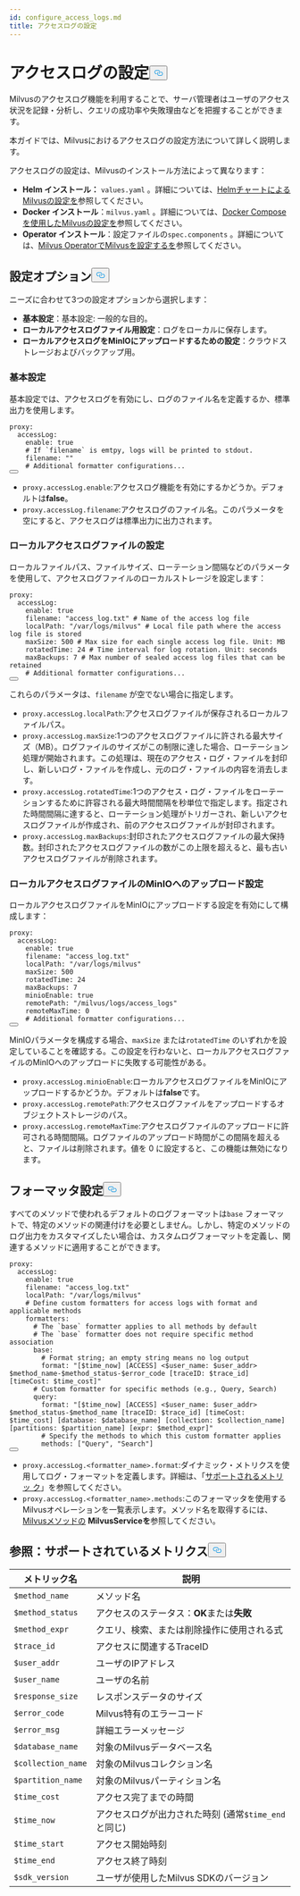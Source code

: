 ```yaml
---
id: configure_access_logs.md
title: アクセスログの設定
---
```

<h1 id="Configure-Access-Logs" class="common-anchor-header">アクセスログの設定<button data-href="#Configure-Access-Logs" class="anchor-icon" translate="no">
      <svg translate="no"
        aria-hidden="true"
        focusable="false"
        height="20"
        version="1.1"
        viewBox="0 0 16 16"
        width="16"
      >
        <path
          fill="#0092E4"
          fill-rule="evenodd"
          d="M4 9h1v1H4c-1.5 0-3-1.69-3-3.5S2.55 3 4 3h4c1.45 0 3 1.69 3 3.5 0 1.41-.91 2.72-2 3.25V8.59c.58-.45 1-1.27 1-2.09C10 5.22 8.98 4 8 4H4c-.98 0-2 1.22-2 2.5S3 9 4 9zm9-3h-1v1h1c1 0 2 1.22 2 2.5S13.98 12 13 12H9c-.98 0-2-1.22-2-2.5 0-.83.42-1.64 1-2.09V6.25c-1.09.53-2 1.84-2 3.25C6 11.31 7.55 13 9 13h4c1.45 0 3-1.69 3-3.5S14.5 6 13 6z"
        ></path>
      </svg>
    </button></h1><p>Milvusのアクセスログ機能を利用することで、サーバ管理者はユーザのアクセス状況を記録・分析し、クエリの成功率や失敗理由などを把握することができます。</p>
<p>本ガイドでは、Milvusにおけるアクセスログの設定方法について詳しく説明します。</p>
<p>アクセスログの設定は、Milvusのインストール方法によって異なります：</p>
<ul>
<li><strong>Helm インストール：</strong> <code translate="no">values.yaml</code> 。詳細については、<a href="/docs/ja/configure-helm.md">HelmチャートによるMilvusの設定を</a>参照してください。</li>
<li><strong>Docker インストール</strong>：<code translate="no">milvus.yaml</code> 。詳細については、<a href="/docs/ja/configure-docker.md">Docker Composeを使用したMilvusの設定を</a>参照してください。</li>
<li><strong>Operator インストール</strong>：設定ファイルの<code translate="no">spec.components</code> 。詳細については、<a href="/docs/ja/configure_operator.md">Milvus OperatorでMilvusを設定するを</a>参照してください。</li>
</ul>
<h2 id="Configuration-options" class="common-anchor-header">設定オプション<button data-href="#Configuration-options" class="anchor-icon" translate="no">
      <svg translate="no"
        aria-hidden="true"
        focusable="false"
        height="20"
        version="1.1"
        viewBox="0 0 16 16"
        width="16"
      >
        <path
          fill="#0092E4"
          fill-rule="evenodd"
          d="M4 9h1v1H4c-1.5 0-3-1.69-3-3.5S2.55 3 4 3h4c1.45 0 3 1.69 3 3.5 0 1.41-.91 2.72-2 3.25V8.59c.58-.45 1-1.27 1-2.09C10 5.22 8.98 4 8 4H4c-.98 0-2 1.22-2 2.5S3 9 4 9zm9-3h-1v1h1c1 0 2 1.22 2 2.5S13.98 12 13 12H9c-.98 0-2-1.22-2-2.5 0-.83.42-1.64 1-2.09V6.25c-1.09.53-2 1.84-2 3.25C6 11.31 7.55 13 9 13h4c1.45 0 3-1.69 3-3.5S14.5 6 13 6z"
        ></path>
      </svg>
    </button></h2><p>ニーズに合わせて3つの設定オプションから選択します：</p>
<ul>
<li><strong>基本設定</strong>：基本設定: 一般的な目的。</li>
<li><strong>ローカルアクセスログファイル用設定</strong>：ログをローカルに保存します。</li>
<li><strong>ローカルアクセスログをMinIOにアップロードするための設定</strong>：クラウドストレージおよびバックアップ用。</li>
</ul>
<h3 id="Base-config" class="common-anchor-header">基本設定</h3><p>基本設定では、アクセスログを有効にし、ログのファイル名を定義するか、標準出力を使用します。</p>
<pre><code translate="no" class="language-yaml"><span class="hljs-attr">proxy:</span>
  <span class="hljs-attr">accessLog:</span>
    <span class="hljs-attr">enable:</span> <span class="hljs-literal">true</span>
    <span class="hljs-comment"># If `filename` is emtpy, logs will be printed to stdout.</span>
    <span class="hljs-attr">filename:</span> <span class="hljs-string">&quot;&quot;</span>
    <span class="hljs-comment"># Additional formatter configurations...</span>
<button class="copy-code-btn"></button></code></pre>
<ul>
<li><code translate="no">proxy.accessLog.enable</code>:アクセスログ機能を有効にするかどうか。デフォルトは<strong>false</strong>。</li>
<li><code translate="no">proxy.accessLog.filename</code>:アクセスログのファイル名。このパラメータを空にすると、アクセスログは標準出力に出力されます。</li>
</ul>
<h3 id="Config-for-local-access-log-files" class="common-anchor-header">ローカルアクセスログファイルの設定</h3><p>ローカルファイルパス、ファイルサイズ、ローテーション間隔などのパラメータを使用して、アクセスログファイルのローカルストレージを設定します：</p>
<pre><code translate="no" class="language-yaml"><span class="hljs-attr">proxy:</span>
  <span class="hljs-attr">accessLog:</span>
    <span class="hljs-attr">enable:</span> <span class="hljs-literal">true</span>
    <span class="hljs-attr">filename:</span> <span class="hljs-string">&quot;access_log.txt&quot;</span> <span class="hljs-comment"># Name of the access log file</span>
    <span class="hljs-attr">localPath:</span> <span class="hljs-string">&quot;/var/logs/milvus&quot;</span> <span class="hljs-comment"># Local file path where the access log file is stored</span>
    <span class="hljs-attr">maxSize:</span> <span class="hljs-number">500</span> <span class="hljs-comment"># Max size for each single access log file. Unit: MB</span>
    <span class="hljs-attr">rotatedTime:</span> <span class="hljs-number">24</span> <span class="hljs-comment"># Time interval for log rotation. Unit: seconds</span>
    <span class="hljs-attr">maxBackups:</span> <span class="hljs-number">7</span> <span class="hljs-comment"># Max number of sealed access log files that can be retained</span>
    <span class="hljs-comment"># Additional formatter configurations...</span>
<button class="copy-code-btn"></button></code></pre>
<p>これらのパラメータは、<code translate="no">filename</code> が空でない場合に指定します。</p>
<ul>
<li><code translate="no">proxy.accessLog.localPath</code>:アクセスログファイルが保存されるローカルファイルパス。</li>
<li><code translate="no">proxy.accessLog.maxSize</code>:1つのアクセスログファイルに許される最大サイズ（MB）。ログファイルのサイズがこの制限に達した場合、ローテーション処理が開始されます。この処理は、現在のアクセス・ログ・ファイルを封印し、新しいログ・ファイルを作成し、元のログ・ファイルの内容を消去します。</li>
<li><code translate="no">proxy.accessLog.rotatedTime</code>:1つのアクセス・ログ・ファイルをローテーションするために許容される最大時間間隔を秒単位で指定します。指定された時間間隔に達すると、ローテーション処理がトリガーされ、新しいアクセスログファイルが作成され、前のアクセスログファイルが封印されます。</li>
<li><code translate="no">proxy.accessLog.maxBackups</code>:封印されたアクセスログファイルの最大保持数。封印されたアクセスログファイルの数がこの上限を超えると、最も古いアクセスログファイルが削除されます。</li>
</ul>
<h3 id="Config-for-uploading-local-access-log-files-to-MinIO" class="common-anchor-header">ローカルアクセスログファイルのMinIOへのアップロード設定</h3><p>ローカルアクセスログファイルをMinIOにアップロードする設定を有効にして構成します：</p>
<pre><code translate="no" class="language-yaml"><span class="hljs-attr">proxy:</span>
  <span class="hljs-attr">accessLog:</span>
    <span class="hljs-attr">enable:</span> <span class="hljs-literal">true</span>
    <span class="hljs-attr">filename:</span> <span class="hljs-string">&quot;access_log.txt&quot;</span>
    <span class="hljs-attr">localPath:</span> <span class="hljs-string">&quot;/var/logs/milvus&quot;</span>
    <span class="hljs-attr">maxSize:</span> <span class="hljs-number">500</span>
    <span class="hljs-attr">rotatedTime:</span> <span class="hljs-number">24</span> 
    <span class="hljs-attr">maxBackups:</span> <span class="hljs-number">7</span>
    <span class="hljs-attr">minioEnable:</span> <span class="hljs-literal">true</span>
    <span class="hljs-attr">remotePath:</span> <span class="hljs-string">&quot;/milvus/logs/access_logs&quot;</span>
    <span class="hljs-attr">remoteMaxTime:</span> <span class="hljs-number">0</span>
    <span class="hljs-comment"># Additional formatter configurations...</span>
<button class="copy-code-btn"></button></code></pre>
<p>MinIOパラメータを構成する場合、<code translate="no">maxSize</code> または<code translate="no">rotatedTime</code> のいずれかを設定していることを確認する。この設定を行わないと、ローカルアクセスログファイルのMinIOへのアップロードに失敗する可能性がある。</p>
<ul>
<li><code translate="no">proxy.accessLog.minioEnable</code>:ローカルアクセスログファイルをMinIOにアップロードするかどうか。デフォルトは<strong>false</strong>です。</li>
<li><code translate="no">proxy.accessLog.remotePath</code>:アクセスログファイルをアップロードするオブジェクトストレージのパス。</li>
<li><code translate="no">proxy.accessLog.remoteMaxTime</code>:アクセスログファイルのアップロードに許可される時間間隔。ログファイルのアップロード時間がこの間隔を超えると、ファイルは削除されます。値を 0 に設定すると、この機能は無効になります。</li>
</ul>
<h2 id="Formatter-config" class="common-anchor-header">フォーマッタ設定<button data-href="#Formatter-config" class="anchor-icon" translate="no">
      <svg translate="no"
        aria-hidden="true"
        focusable="false"
        height="20"
        version="1.1"
        viewBox="0 0 16 16"
        width="16"
      >
        <path
          fill="#0092E4"
          fill-rule="evenodd"
          d="M4 9h1v1H4c-1.5 0-3-1.69-3-3.5S2.55 3 4 3h4c1.45 0 3 1.69 3 3.5 0 1.41-.91 2.72-2 3.25V8.59c.58-.45 1-1.27 1-2.09C10 5.22 8.98 4 8 4H4c-.98 0-2 1.22-2 2.5S3 9 4 9zm9-3h-1v1h1c1 0 2 1.22 2 2.5S13.98 12 13 12H9c-.98 0-2-1.22-2-2.5 0-.83.42-1.64 1-2.09V6.25c-1.09.53-2 1.84-2 3.25C6 11.31 7.55 13 9 13h4c1.45 0 3-1.69 3-3.5S14.5 6 13 6z"
        ></path>
      </svg>
    </button></h2><p>すべてのメソッドで使われるデフォルトのログフォーマットは<code translate="no">base</code> フォーマットで、特定のメソッドの関連付けを必要としません。しかし、特定のメソッドのログ出力をカスタマイズしたい場合は、カスタムログフォーマットを定義し、関連するメソッドに適用することができます。</p>
<pre><code translate="no" class="language-yaml"><span class="hljs-attr">proxy:</span>
  <span class="hljs-attr">accessLog:</span>
    <span class="hljs-attr">enable:</span> <span class="hljs-literal">true</span>
    <span class="hljs-attr">filename:</span> <span class="hljs-string">&quot;access_log.txt&quot;</span>
    <span class="hljs-attr">localPath:</span> <span class="hljs-string">&quot;/var/logs/milvus&quot;</span>
    <span class="hljs-comment"># Define custom formatters for access logs with format and applicable methods</span>
    <span class="hljs-attr">formatters:</span>
      <span class="hljs-comment"># The `base` formatter applies to all methods by default</span>
      <span class="hljs-comment"># The `base` formatter does not require specific method association</span>
      <span class="hljs-attr">base:</span> 
        <span class="hljs-comment"># Format string; an empty string means no log output</span>
        <span class="hljs-attr">format:</span> <span class="hljs-string">&quot;[$time_now] [ACCESS] &lt;$user_name: $user_addr&gt; $method_name-$method_status-$error_code [traceID: $trace_id] [timeCost: $time_cost]&quot;</span>
      <span class="hljs-comment"># Custom formatter for specific methods (e.g., Query, Search)</span>
      <span class="hljs-attr">query:</span> 
        <span class="hljs-attr">format:</span> <span class="hljs-string">&quot;[$time_now] [ACCESS] &lt;$user_name: $user_addr&gt; $method_status-$method_name [traceID: $trace_id] [timeCost: $time_cost] [database: $database_name] [collection: $collection_name] [partitions: $partition_name] [expr: $method_expr]&quot;</span>
        <span class="hljs-comment"># Specify the methods to which this custom formatter applies</span>
        <span class="hljs-attr">methods:</span> [<span class="hljs-string">&quot;Query&quot;</span>, <span class="hljs-string">&quot;Search&quot;</span>]
<button class="copy-code-btn"></button></code></pre>
<ul>
<li><code translate="no">proxy.accessLog.&lt;formatter_name&gt;.format</code>:ダイナミック・メトリクスを使用してログ・フォーマットを定義します。詳細は、「<a href="#reference-supported-metrics">サポートされるメトリッ ク</a>」を参照してください。</li>
<li><code translate="no">proxy.accessLog.&lt;formatter_name&gt;.methods</code>:このフォーマッタを使用するMilvusオペレーションを一覧表示します。メソッド名を取得するには、<a href="https://github.com/milvus-io/milvus-proto/blob/master/proto/milvus.proto">Milvusメソッドの</a> <strong>MilvusServiceを</strong>参照してください。</li>
</ul>
<h2 id="Reference-Supported-metrics" class="common-anchor-header">参照：サポートされているメトリクス<button data-href="#Reference-Supported-metrics" class="anchor-icon" translate="no">
      <svg translate="no"
        aria-hidden="true"
        focusable="false"
        height="20"
        version="1.1"
        viewBox="0 0 16 16"
        width="16"
      >
        <path
          fill="#0092E4"
          fill-rule="evenodd"
          d="M4 9h1v1H4c-1.5 0-3-1.69-3-3.5S2.55 3 4 3h4c1.45 0 3 1.69 3 3.5 0 1.41-.91 2.72-2 3.25V8.59c.58-.45 1-1.27 1-2.09C10 5.22 8.98 4 8 4H4c-.98 0-2 1.22-2 2.5S3 9 4 9zm9-3h-1v1h1c1 0 2 1.22 2 2.5S13.98 12 13 12H9c-.98 0-2-1.22-2-2.5 0-.83.42-1.64 1-2.09V6.25c-1.09.53-2 1.84-2 3.25C6 11.31 7.55 13 9 13h4c1.45 0 3-1.69 3-3.5S14.5 6 13 6z"
        ></path>
      </svg>
    </button></h2><table>
<thead>
<tr><th>メトリック名</th><th>説明</th></tr>
</thead>
<tbody>
<tr><td><code translate="no">$method_name</code></td><td>メソッド名</td></tr>
<tr><td><code translate="no">$method_status</code></td><td>アクセスのステータス：<strong>OK</strong>または<strong>失敗</strong></td></tr>
<tr><td><code translate="no">$method_expr</code></td><td>クエリ、検索、または削除操作に使用される式</td></tr>
<tr><td><code translate="no">$trace_id</code></td><td>アクセスに関連するTraceID</td></tr>
<tr><td><code translate="no">$user_addr</code></td><td>ユーザのIPアドレス</td></tr>
<tr><td><code translate="no">$user_name</code></td><td>ユーザの名前</td></tr>
<tr><td><code translate="no">$response_size</code></td><td>レスポンスデータのサイズ</td></tr>
<tr><td><code translate="no">$error_code</code></td><td>Milvus特有のエラーコード</td></tr>
<tr><td><code translate="no">$error_msg</code></td><td>詳細エラーメッセージ</td></tr>
<tr><td><code translate="no">$database_name</code></td><td>対象のMilvusデータベース名</td></tr>
<tr><td><code translate="no">$collection_name</code></td><td>対象のMilvusコレクション名</td></tr>
<tr><td><code translate="no">$partition_name</code></td><td>対象のMilvusパーティション名</td></tr>
<tr><td><code translate="no">$time_cost</code></td><td>アクセス完了までの時間</td></tr>
<tr><td><code translate="no">$time_now</code></td><td>アクセスログが出力された時刻 (通常<code translate="no">$time_end</code> と同じ)</td></tr>
<tr><td><code translate="no">$time_start</code></td><td>アクセス開始時刻</td></tr>
<tr><td><code translate="no">$time_end</code></td><td>アクセス終了時刻</td></tr>
<tr><td><code translate="no">$sdk_version</code></td><td>ユーザが使用したMilvus SDKのバージョン</td></tr>
</tbody>
</table>
